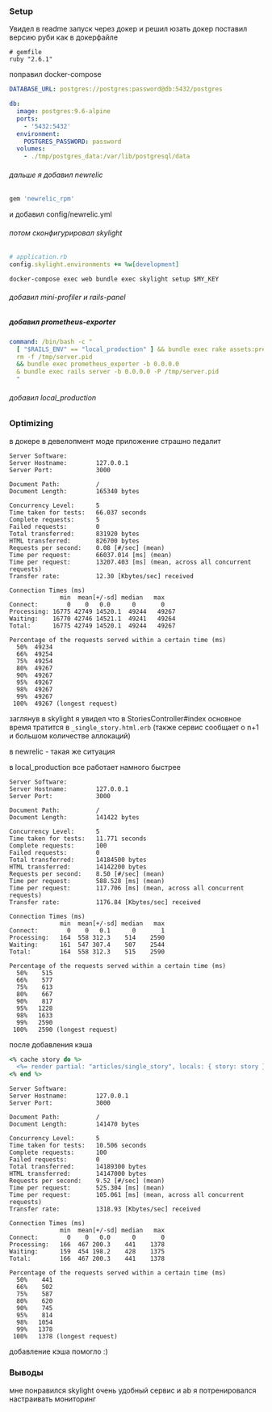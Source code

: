 ### Setup

Увидел в readme запуск через докер и решил юзать докер
поставил версию руби как в докерфайле

```
# gemfile
ruby "2.6.1"
```

поправил docker-compose

```yaml
DATABASE_URL: postgres://postgres:password@db:5432/postgres

db:
  image: postgres:9.6-alpine
  ports:
    - '5432:5432'
  environment:
    POSTGRES_PASSWORD: password
  volumes:
    - ./tmp/postgres_data:/var/lib/postgresql/data
```

###### дальше я добавил newrelic

```ruby
gem 'newrelic_rpm'
```

и добавил config/newrelic.yml

###### потом сконфигурировал skylight

```ruby
# application.rb
config.skylight.environments += %w[development]
```

`docker-compose exec web bundle exec skylight setup $MY_KEY`

###### добавил mini-profiler и rails-panel

##### добавил prometheus-exporter

```yaml
command: /bin/bash -c "
  [ "$RAILS_ENV" == "local_production" ] && bundle exec rake assets:precompile;
  rm -f /tmp/server.pid
  && bundle exec prometheus_exporter -b 0.0.0.0
  & bundle exec rails server -b 0.0.0.0 -P /tmp/server.pid
  "
```

###### добавил local_production

### Optimizing

в докере в девелопмент моде приложение страшно педалит

```shell script
Server Software:
Server Hostname:        127.0.0.1
Server Port:            3000

Document Path:          /
Document Length:        165340 bytes

Concurrency Level:      5
Time taken for tests:   66.037 seconds
Complete requests:      5
Failed requests:        0
Total transferred:      831920 bytes
HTML transferred:       826700 bytes
Requests per second:    0.08 [#/sec] (mean)
Time per request:       66037.014 [ms] (mean)
Time per request:       13207.403 [ms] (mean, across all concurrent requests)
Transfer rate:          12.30 [Kbytes/sec] received

Connection Times (ms)
              min  mean[+/-sd] median   max
Connect:        0    0   0.0      0       0
Processing: 16775 42749 14520.1  49244   49267
Waiting:    16770 42746 14521.1  49241   49264
Total:      16775 42749 14520.1  49244   49267

Percentage of the requests served within a certain time (ms)
  50%  49234
  66%  49254
  75%  49254
  80%  49267
  90%  49267
  95%  49267
  98%  49267
  99%  49267
 100%  49267 (longest request)
```

заглянув в skylight я увидел что в StoriesController#index
основное время тратится в `_single_story.html.erb`
(также сервис сообщает о n+1 и большом количестве аллокаций)

в newrelic - такая же ситуация

в local_production
все работает намного быстрее

```shell script
Server Software:
Server Hostname:        127.0.0.1
Server Port:            3000

Document Path:          /
Document Length:        141422 bytes

Concurrency Level:      5
Time taken for tests:   11.771 seconds
Complete requests:      100
Failed requests:        0
Total transferred:      14184500 bytes
HTML transferred:       14142200 bytes
Requests per second:    8.50 [#/sec] (mean)
Time per request:       588.528 [ms] (mean)
Time per request:       117.706 [ms] (mean, across all concurrent requests)
Transfer rate:          1176.84 [Kbytes/sec] received

Connection Times (ms)
              min  mean[+/-sd] median   max
Connect:        0    0   0.1      0       1
Processing:   164  558 312.3    514    2590
Waiting:      161  547 307.4    507    2544
Total:        164  558 312.3    515    2590

Percentage of the requests served within a certain time (ms)
  50%    515
  66%    577
  75%    613
  80%    667
  90%    817
  95%   1228
  98%   1633
  99%   2590
 100%   2590 (longest request)
```

после добавления кэша

```ruby
<% cache story do %>
  <%= render partial: "articles/single_story", locals: { story: story } %>
<% end %>
```

```shell script
Server Software:
Server Hostname:        127.0.0.1
Server Port:            3000

Document Path:          /
Document Length:        141470 bytes

Concurrency Level:      5
Time taken for tests:   10.506 seconds
Complete requests:      100
Failed requests:        0
Total transferred:      14189300 bytes
HTML transferred:       14147000 bytes
Requests per second:    9.52 [#/sec] (mean)
Time per request:       525.304 [ms] (mean)
Time per request:       105.061 [ms] (mean, across all concurrent requests)
Transfer rate:          1318.93 [Kbytes/sec] received

Connection Times (ms)
              min  mean[+/-sd] median   max
Connect:        0    0   0.0      0       0
Processing:   166  467 200.3    441    1378
Waiting:      159  454 198.2    428    1375
Total:        166  467 200.3    441    1378

Percentage of the requests served within a certain time (ms)
  50%    441
  66%    502
  75%    587
  80%    620
  90%    745
  95%    814
  98%   1054
  99%   1378
 100%   1378 (longest request)
```

добавление кэша помогло :)

### Выводы

мне понравился skylight очень удобный сервис и ab
я потренировался настраивать мониторинг
